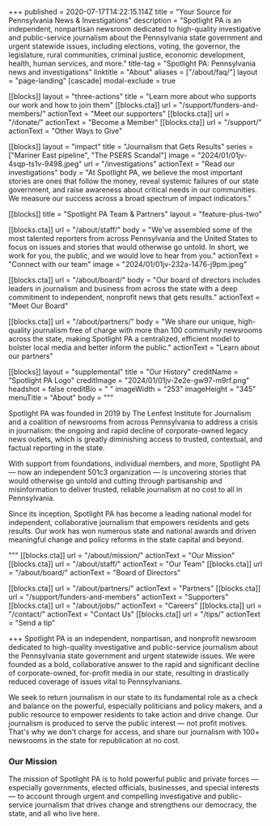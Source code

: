 +++
published = 2020-07-17T14:22:15.114Z
title = "Your Source for Pennsylvania News & Investigations"
description = "Spotlight PA is an independent, nonpartisan newsroom dedicated to high-quality investigative and public-service journalism about the Pennsylvania state government and urgent statewide issues, including elections, voting, the governor, the legislature, rural communities, criminal justice, economic development, health, human services, and more."
title-tag = "Spotlight PA: Pennsylvania news and investigations"
linktitle = "About"
aliases = ["/about/faq/"]
layout = "page-landing"
[cascade]
modal-exclude = true

[[blocks]]
layout = "three-actions"
title = "Learn more about who supports our work and how to join them"
[[blocks.cta]]
url = "/support/funders-and-members/"
actionText = "Meet our supporters"
[[blocks.cta]]
url = "/donate/"
actionText = "Become a Member"
[[blocks.cta]]
url = "/support/"
actionText = "Other Ways to Give"

[[blocks]]
layout = "impact"
title = "Journalism that Gets Results"
series = ["Mariner East pipeline", "The PSERS Scandal"]
image = "2024/01/01jv-4sqp-ts1v-9498.jpeg"
url = "/investigations"
actionText = "Read our investigations"
body = "At Spotlight PA, we believe the most important stories are ones that follow the money, reveal systemic failures of our state government, and raise awareness about critical needs in our communities. We measure our success across a broad spectrum of impact indicators."

[[blocks]]
title = "Spotlight PA Team & Partners"
layout = "feature-plus-two"

[[blocks.cta]]
url = "/about/staff/"
body = "We’ve assembled some of the most talented reporters from across Pennsylvania and the United States to focus on issues and stories that would otherwise go untold. In short, we work for you, the public, and we would love to hear from you."
actionText = "Connect with our team"
image = "2024/01/01jv-232a-1476-j9pm.jpeg"

[[blocks.cta]]
url = "/about/board/"
body = "Our board of directors includes leaders in journalism and business from across the state with a deep commitment to independent, nonprofit news that gets results."
actionText = "Meet Our Board"

[[blocks.cta]]
url = "/about/partners/"
body = "We share our unique, high-quality journalism free of charge with more than 100 community newsrooms across the state, making Spotlight PA a centralized, efficient model to bolster local media and better inform the public."
actionText = "Learn about our partners"

[[blocks]]
layout = "supplemental"
title = "Our History"
creditName = "Spotlight PA Logo"
creditImage = "2024/01/01jv-2e2e-gw97-m9rf.png"
headshot = false
creditBio = "&nbsp;"
imageWidth = "253"
imageHeight = "345"
menuTitle = "About"
body = """

Spotlight PA was founded in 2019 by The Lenfest Institute for Journalism and a coalition of newsrooms from across Pennsylvania to address a crisis in journalism: the ongoing and rapid decline of corporate-owned legacy news outlets, which is greatly diminishing access to trusted, contextual, and factual reporting in the state.

With support from foundations, individual members, and more, Spotlight PA — now an independent 501c3 organization — is uncovering stories that would otherwise go untold and cutting through partisanship and misinformation to deliver trusted, reliable journalism at no cost to all in Pennsylvania.

Since its inception, Spotlight PA has become a leading national model for independent, collaborative journalism that empowers residents and gets results. Our work has won numerous state and national awards and driven meaningful change and policy reforms in the state capital and beyond.

"""
[[blocks.cta]]
url = "/about/mission/"
actionText = "Our Mission"
[[blocks.cta]]
url = "/about/staff/"
actionText = "Our Team"
[[blocks.cta]]
url = "/about/board/"
actionText = "Board of Directors"

[[blocks.cta]]
url = "/about/partners/"
actionText = "Partners"
[[blocks.cta]]
url = "/support/funders-and-members"
actionText = "Supporters"
[[blocks.cta]]
url = "/about/jobs/"
actionText = "Careers"
[[blocks.cta]]
url = "/contact/"
actionText = "Contact Us"
[[blocks.cta]]
url = "/tips/"
actionText = "Send a tip"


+++
Spotlight PA is an independent, nonpartisan, and nonprofit newsroom dedicated to high-quality investigative and public-service journalism about the Pennsylvania state government and urgent statewide issues. We were founded as a bold, collaborative answer to the rapid and significant decline of corporate-owned, for-profit media in our state, resulting in drastically reduced coverage of issues vital to Pennsylvanians.

We seek to return journalism in our state to its fundamental role as a check and balance on the powerful, especially politicians and policy makers, and a public resource to empower residents to take action and drive change. Our journalism is produced to serve the public interest — not profit motives. That's why we don't charge for access, and share our journalism with 100+ newsrooms in the state for republication at no cost.

<h3><span class="mb-5 text-xl font-black sm:text-2x md:text-4xl">Our Mission</span></h3>

The mission of Spotlight PA is to hold powerful public and private forces — especially governments, elected officials, businesses, and special interests — to account through urgent and compelling investigative and public-service journalism that drives change and strengthens our democracy, the state, and all who live here.
